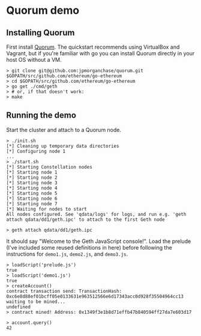 # Quorum demo

## Installing Quorum

First install [Quorum](https://github.com/jpmorganchase/quorum#quickstart). The quickstart recommends using VirtualBox and Vagrant, but if you're familiar with go you can install Quorum directly in your host OS without a VM.

```
> git clone git@github.com:jpmorganchase/quorum.git $GOPATH/src/github.com/ethereum/go-ethereum
> cd $GOPATH/src/github.com/ethereum/go-ethereum
> go get ./cmd/geth
> # or, if that doesn't work:
> make
```

## Running the demo

Start the cluster and attach to a Quorum node.

```
> ./init.sh
[*] Cleaning up temporary data directories
[*] Configuring node 1
...
> ./start.sh
[*] Starting Constellation nodes
[*] Starting node 1
[*] Starting node 2
[*] Starting node 3
[*] Starting node 4
[*] Starting node 5
[*] Starting node 6
[*] Starting node 7
[*] Waiting for nodes to start
All nodes configured. See 'qdata/logs' for logs, and run e.g. 'geth attach qdata/dd1/geth.ipc' to attach to the first Geth node

> geth attach qdata/dd1/geth.ipc
```

It should say "Welcome to the Geth JavaScript console!". Load the prelude (I've included some reused definitions in here) before following the instructions for `demo1.js`, `demo2.js`, and `demo3.js`.

```
> loadScript('prelude.js')
true
> loadScript('demo1.js')
true
> createAccount()
contract transaction send: TransactionHash: 0xc6e8d88ef01bcff05e0133631e963512566e6d17343acc0d928f35504964cc13 waiting to be mined...
undefined
> contract mined! Address: 0x1349f3e1b8d71effb47b840594ff27da7e603d17

> account.query()
42
```
